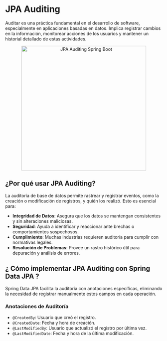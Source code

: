 # JPA Auditing

Auditar es una práctica fundamental en el desarrollo de software, especialmente en aplicaciones basadas en datos. Implica registrar cambios en la información, monitorear acciones de los usuarios y mantener un historial detallado de estas actividades.

<p align="center">
    <img
        src="https://codevup.com/assets/images/2023-10-13-spring-jpa-auditing/thumbnail.jpg"
        alt="JPA Auditing Spring Boot"
        height="400px"
    />
</p>

## ¿Por qué usar JPA Auditing?

La auditoría de base de datos permite rastrear y registrar eventos, como la creación o modificación de registros, y quién los realizó. Esto es esencial para:

- **Integridad de Datos**: Asegura que los datos se mantengan consistentes y sin alteraciones maliciosas. 
- **Seguridad**: Ayuda a identificar y reaccionar ante brechas o comportamientos sospechosos. 
- **Cumplimiento**: Muchas industrias requieren auditoría para cumplir con normativas legales. 
- **Resolución de Problemas**: Provee un rastro histórico útil para depuración y análisis de errores.

## ¿ Cómo implementar JPA Auditing con Spring Data JPA ?

Spring Data JPA facilita la auditoría con anotaciones específicas, eliminando la necesidad de registrar manualmente estos campos en cada operación.

### Anotaciones de Auditoría

- `@CreatedBy`: Usuario que creó el registro. 
- `@CreatedDate`: Fecha y hora de creación. 
- `@LastModifiedBy`: Usuario que actualizó el registro por última vez. 
- `@LastModifiedDate`: Fecha y hora de la última modificación.